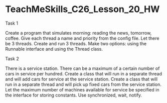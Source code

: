 # TeachMeSkills_C26_Lesson_20_HW

Task 1

Create a program that simulates morning: reading the news, tomorrow, coffee.
Give each thread a name and priority from the config file.
Let there be 3 threads.
Create and run 3 threads.
Make two options: using the Runnable interface and using the Thread class.

Task 2

There is a service station. There can be a maximum of a certain number of cars in service per hundred.
Create a class that will run in a separate thread and will add cars for service at the service station.
Create a class that will run in a separate thread and will pick up fixed cars from the service station.
Let the maximum number of machines available for service be specified in the interface for storing constants.
Use synchronized, wait, notify.
